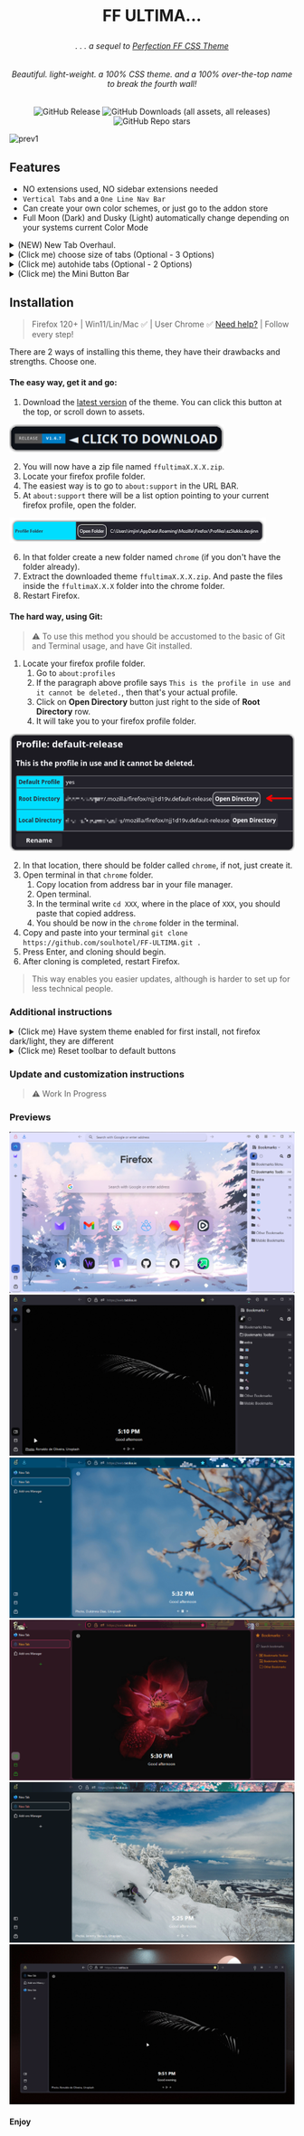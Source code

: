 # <p align="center"> FF ULTIMA... </p>

###### <p align="center">. . . a sequel to [Perfection FF CSS Theme](https://github.com/soulhotel/Perfection-Firefox-CSS-Theme) </p>

###### <p align="center">Beautiful. light-weight. a 100% CSS theme. and a 100% over-the-top name to break the fourth wall!</p>

<div align="center">

![GitHub Release](https://img.shields.io/github/v/release/soulhotel/FF-CSS-ULTIMA?style=for-the-badge) ![GitHub Downloads (all assets, all releases)](https://img.shields.io/github/downloads/soulhotel/ff-ultima/total?style=for-the-badge&color=blue) ![GitHub Repo stars](https://img.shields.io/github/stars/soulhotel/FF-CSS-ULTIMA?style=for-the-badge)

</div>

![prev1](help/preview/prev1.gif)

## Features

- NO extensions used, NO sidebar extensions needed
- `Vertical Tabs` and a `One Line Nav Bar`
- Can create your own color schemes, or just go to the addon store
- Full Moon (Dark) and Dusky (Light) automatically change depending on your systems current Color Mode

<details>
<summary>(NEW) New Tab Overhaul.</summary>

##### [Beautiful-newtab-Firefox](https://github.com/hachikoharuno/Beautiful-newtab-Firefox) is implemented into the theme. So MAJOR Thank You to @hachikoharuno (check out their theme!)

###### For full compatibility: go to `about:config` -> search for `svg.context-properties.content.enabled` -> set it to `true`

![newtab](help/preview/newtab.gif)

</details>

<details>
<summary>(Click me) choose size of tabs (Optional - 3 Options)</summary>

###### Picture only shows two, but there are three options.

![prevsize](help/preview/prevsize.jpg)

</details>
<details>
<summary>(Click me) autohide tabs (Optional - 2 Options)</summary>

###### Move content to the side, or tabs overlay content.

![prevautohide](help/preview/prevautohide.gif)

</details>
<details>
<summary>(Click me) the Mini Button Bar</summary>

###### pin/unpin up to 15 buttons, drag and drop functional, easily disable by dragging all buttons out. works with the following buttons:

![prevautohide](help/preview/prevminibar.png)

</details>

## Installation

> Firefox 120+ | Win11/Lin/Mac ✅ | User Chrome ✅ [Need help?](https://gist.github.com/soulhotel/80c1ac8d41e45b910158a26d31d48c13) | Follow every step!

There are 2 ways of installing this theme, they have their drawbacks and strengths. Choose one.

#### The easy way, get it and go:

1. Download the [latest version](https://github.com/soulhotel/FF-CSS-ULTIMA/releases/latest) of the theme. You can click this button at the top, or scroll down to assets.

![Button to download latest version](help/preview/releasedownload.png)

2. You will now have a zip file named `ffultimaX.X.X.zip`.
3. Locate your firefox profile folder.
4. The easiest way is to go to `about:support` in the URL BAR.
5. At `about:support` there will be a list option pointing to your current firefox profile, open the folder.

![alt text](help/preview/about_support.png)

6. In that folder create a new folder named `chrome` (if you don't have the folder already).
7. Extract the downloaded theme `ffultimaX.X.X.zip`. And paste the files inside the `ffultimaX.X.X` folder into the chrome folder.
8. Restart Firefox.

#### The hard way, using Git:

> :warning: To use this method you should be accustomed to the basic of Git and Terminal usage, and have Git installed.

1. Locate your firefox profile folder.
   1. Go to `about:profiles`
   2. If the paragraph above profile says `This is the profile in use and it cannot be deleted.`, then that's your actual profile.
   3. Click on **Open Directory** button just right to the side of **Root Directory** row.
   4. It will take you to your firefox profile folder.

![alt text](help/preview/profilelocation.png)

2. In that location, there should be folder called `chrome`, if not, just create it.
3. Open terminal in that `chrome` folder.
   1. Copy location from address bar in your file manager.
   2. Open terminal.
   3. In the terminal write `cd XXX`, where in the place of `XXX`, you should paste that copied address.
   4. You should be now in the `chrome` folder in the terminal.
4. Copy and paste into your terminal `git clone https://github.com/soulhotel/FF-ULTIMA.git .`
5. Press Enter, and cloning should begin.
6. After cloning is completed, restart Firefox.

> This way enables you easier updates, although is harder to set up for less technical people.

### Additional instructions

<details>
<summary>(Click me) Have system theme enabled for first install, not firefox dark/light, they are different</summary>
  
![install1](help/preview/install1.jpg) ![install2](help/preview/install2.jpg)
</details>
<details>
<summary>(Click me) Reset toolbar to default buttons</summary>
  
![install1](help/preview/install3.png)
</details>

### Update and customization instructions

> :warning: Work In Progress

### Previews

![install1](help/preview/prev2.png)
![install1](help/preview/prev3.gif)
![install1](help/preview/prev4.gif)
![install1](help/preview/prev5.gif)
![install1](help/preview/prev6.png)
![install1](help/preview/prev7.gif)

#### Enjoy
